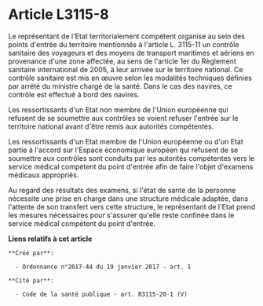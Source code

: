 # Article L3115-8

Le représentant de l'Etat territorialement compétent organise au sein des points d'entrée du territoire mentionnés à
l'article L. 3115-11 un contrôle sanitaire des voyageurs et des moyens de transport maritimes et aériens en provenance d'une
zone affectée, au sens de l'article 1er du Règlement sanitaire international de 2005, à leur arrivée sur le territoire
national. Ce contrôle sanitaire est mis en œuvre selon les modalités techniques définies par arrêté du ministre chargé de la
santé. Dans le cas des navires, ce contrôle est effectué à bord des navires. 

Les ressortissants d'un Etat non membre de l'Union européenne qui refusent de se soumettre aux contrôles se voient refuser
l'entrée sur le territoire national avant d'être remis aux autorités compétentes. 

Les ressortissants d'un Etat membre de l'Union européenne ou d'un Etat partie à l'accord sur l'Espace économique européen qui
refusent de se soumettre aux contrôles sont conduits par les autorités compétentes vers le service médical compétent du point
d'entrée afin de faire l'objet d'examens médicaux appropriés. 

Au regard des résultats des examens, si l'état de santé de la personne nécessite une prise en charge dans une structure
médicale adaptée, dans l'attente de son transfert vers cette structure, le représentant de l'Etat prend les mesures
nécessaires pour s'assurer qu'elle reste confinée dans le service médical compétent du point d'entrée.

**Liens relatifs à cet article**

	**Créé par**:

	  - Ordonnance n°2017-44 du 19 janvier 2017 - art. 1

	**Cité par**:

	  - Code de la santé publique - art. R3115-20-1 (V)
